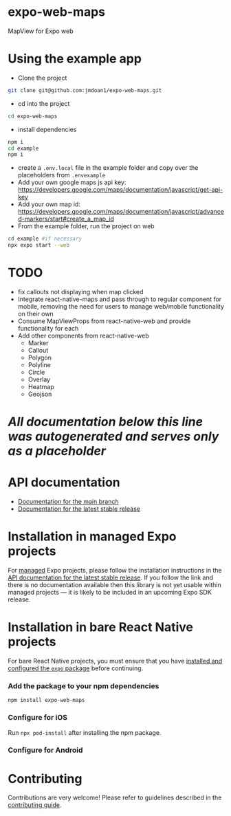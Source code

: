# expo-web-maps

MapView for Expo web

# Using the example app
- Clone the project
```bash
git clone git@github.com:jmdoan1/expo-web-maps.git
```
- cd into the project
```bash
cd expo-web-maps
```
- install dependencies
```bash
npm i
cd example
npm i
```
- create a `.env.local` file in the example folder and copy over the placeholders from `.envexample`
- Add your own google maps js api key: https://developers.google.com/maps/documentation/javascript/get-api-key
- Add your own map id: https://developers.google.com/maps/documentation/javascript/advanced-markers/start#create_a_map_id
- From the example folder, run the project on web
```bash
cd example #if necessary
npx expo start --web
```

# TODO
- fix callouts not displaying when map clicked
- Integrate react-native-maps and pass through to regular component for mobile, removing the need for users to manage web/mobile functionality on their own
- Consume MapViewProps from react-native-web and provide functionality for each
- Add other components from react-native-web
  - Marker
  - Callout
  - Polygon
  - Polyline
  - Circle
  - Overlay
  - Heatmap
  - Geojson

# *All documentation below this line was autogenerated and serves only as a placeholder*
# API documentation

- [Documentation for the main branch](https://github.com/expo/expo/blob/main/docs/pages/versions/unversioned/sdk/web-maps.md)
- [Documentation for the latest stable release](https://docs.expo.dev/versions/latest/sdk/web-maps/)

# Installation in managed Expo projects

For [managed](https://docs.expo.dev/archive/managed-vs-bare/) Expo projects, please follow the installation instructions in the [API documentation for the latest stable release](#api-documentation). If you follow the link and there is no documentation available then this library is not yet usable within managed projects &mdash; it is likely to be included in an upcoming Expo SDK release.

# Installation in bare React Native projects

For bare React Native projects, you must ensure that you have [installed and configured the `expo` package](https://docs.expo.dev/bare/installing-expo-modules/) before continuing.

### Add the package to your npm dependencies

```
npm install expo-web-maps
```

### Configure for iOS

Run `npx pod-install` after installing the npm package.


### Configure for Android



# Contributing

Contributions are very welcome! Please refer to guidelines described in the [contributing guide]( https://github.com/expo/expo#contributing).

